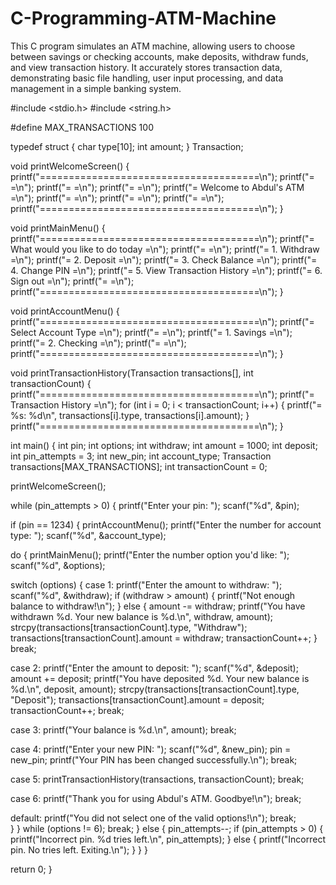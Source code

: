 # C-Programming-ATM-Machine
This C program simulates an ATM machine, allowing users to choose between savings or checking accounts, make deposits, withdraw funds, and view transaction history. It accurately stores transaction data, demonstrating basic file handling, user input processing, and data management in a simple banking system.




#include <stdio.h>
#include <string.h>

#define MAX_TRANSACTIONS 100

typedef struct {
char type[10];
int amount;
} Transaction;



void printWelcomeScreen() {
printf("======================================\n");
printf("=                                    =\n");
printf("=                                    =\n");
printf("=                                    =\n");
printf("=         Welcome to Abdul's ATM     =\n");
printf("=                                    =\n");
printf("=                                    =\n");
printf("=                                    =\n");
printf("======================================\n");
}



void printMainMenu() {
printf("======================================\n");
printf("=  What would you like to do today   =\n");
printf("=                                    =\n");
printf("=   1. Withdraw                      =\n");
printf("=   2. Deposit                       =\n");
printf("=   3. Check Balance                 =\n");
printf("=   4. Change PIN                    =\n");
printf("=   5. View Transaction History      =\n");
printf("=   6. Sign out                      =\n");
printf("=                                    =\n");
printf("======================================\n");
}



void printAccountMenu() {
printf("======================================\n");
printf("=  Select Account Type               =\n");
printf("=                                    =\n");
printf("=   1. Savings                       =\n");
printf("=   2. Checking                      =\n");
printf("=                                    =\n");
printf("======================================\n");
}



void printTransactionHistory(Transaction transactions[], int transactionCount) {
printf("======================================\n");
printf("=        Transaction History         =\n");
for (int i = 0; i < transactionCount; i++) {
printf("=  %s: %d\n", transactions[i].type, transactions[i].amount);
}
printf("======================================\n");
}



int main() {
int pin;
int options;
int withdraw;
int amount = 1000; 
int deposit;
int pin_attempts = 3; 
int new_pin;
int account_type;
Transaction transactions[MAX_TRANSACTIONS];
int transactionCount = 0;

printWelcomeScreen();

while (pin_attempts > 0) {
printf("Enter your pin: ");
scanf("%d", &pin);

if (pin == 1234) {
printAccountMenu();
printf("Enter the number for account type: ");
scanf("%d", &account_type);

do {
printMainMenu();
printf("Enter the number option you'd like: ");
scanf("%d", &options);

switch (options) {
case 1:
printf("Enter the amount to withdraw: ");
scanf("%d", &withdraw);
if (withdraw > amount) {
printf("Not enough balance to withdraw!\n");
} else {
amount -= withdraw;
printf("You have withdrawn %d. Your new balance is %d.\n", withdraw, amount);
strcpy(transactions[transactionCount].type, "Withdraw");
transactions[transactionCount].amount = withdraw;
transactionCount++;
}
break;

case 2:
printf("Enter the amount to deposit: ");
scanf("%d", &deposit);
amount += deposit;
printf("You have deposited %d. Your new balance is %d.\n", deposit, amount);
strcpy(transactions[transactionCount].type, "Deposit");
transactions[transactionCount].amount = deposit;
transactionCount++;
break;

case 3:
printf("Your balance is %d.\n", amount);
break;

case 4:
printf("Enter your new PIN: ");
scanf("%d", &new_pin);
pin = new_pin;
printf("Your PIN has been changed successfully.\n");
break;

case 5:
printTransactionHistory(transactions, transactionCount);
break;

case 6:
printf("Thank you for using Abdul's ATM. Goodbye!\n");
break;

default:
printf("You did not select one of the valid options!\n");
break;		
}
} while (options != 6);
break; 
} else {
pin_attempts--;
if (pin_attempts > 0) {
printf("Incorrect pin. %d tries left.\n", pin_attempts);
} else {
printf("Incorrect pin. No tries left. Exiting.\n");
}
}
}

return 0;
}
